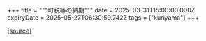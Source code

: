 +++
title = """町税等の納期"""
date = 2025-03-31T15:00:00.000Z
expiryDate = 2025-05-27T06:30:59.742Z
tags = ["kuriyama"]
+++


[[source]](https://www.town.kuriyama.hokkaido.jp/soshiki/35/933.html)
